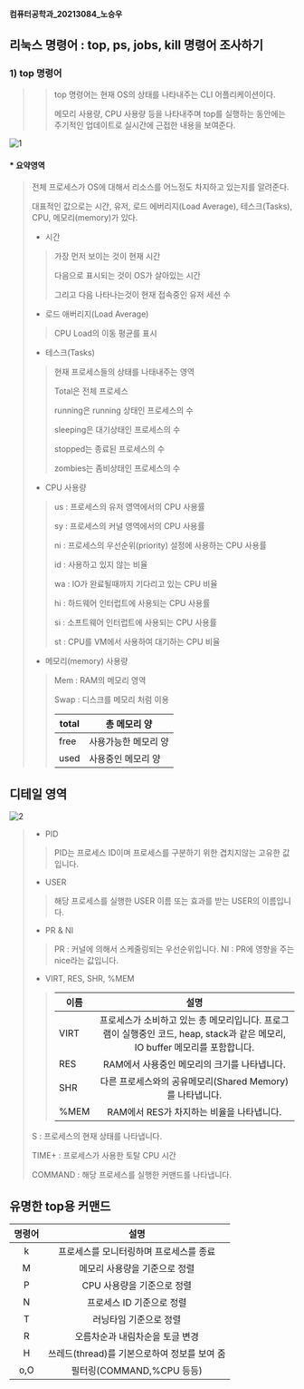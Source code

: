 #### 컴퓨터공학과_20213084_노승우


## 리눅스 명령어 : top, ps, jobs, kill 명령어 조사하기

###  1) top 명령어
>> top 명령어는 현재 OS의 상태를 나타내주는 CLI 어플리케이션이다.
>> 
>> 메모리 사용량, CPU 사용량 등을 나타내주며 top를 실행하는 동안에는 주기적인 업데이트로 실시간에 근접한 내용을 보여준다.
>> 
![1](https://user-images.githubusercontent.com/60350405/172050960-2e7f4272-085d-42e8-ae53-d432562d5ab6.png)

#### * 요약영역
> 전체 프로세스가 OS에 대해서 리소스를 어느정도 차지하고 있는지를 알려준다.
> 
> 대표적인 값으로는 시간, 유저, 로드 에버리지(Load Average), 테스크(Tasks), CPU, 메모리(memory)가 있다.
> 
> * 시간
> 
>> 가장 먼저 보이는 것이 현재 시간
>> 
>> 다음으로 표시되는 것이 OS가 살아있는 시간
>> 
>> 그리고 다음 나타나는것이 현재 접속중인 유저 세션 수
> 
> * 로드 애버리지(Load Average)
> 
>> CPU Load의 이동 평균를 표시
>> 
> * 테스크(Tasks)
> 
>> 현재 프로세스들의 상태를 나태내주는 영역
>> 
>> Total은 전체 프로세스
>> 
>> running은 running 상태인 프로세스의 수
>> 
>> sleeping은 대기상태인 프로세스의 수
>> 
>> stopped는 종료된 프로세스의 수
>> 
>> zombies는 좀비상태인 프로세스의 수
>> 
> * CPU 사용량
> 
>> us : 프로세스의 유저 영역에서의 CPU 사용률
>>
>> sy : 프로세스의 커널 영역에서의 CPU 사용률
>> 
>> ni : 프로세스의 우선순위(priority) 설정에 사용하는 CPU 사용률
>> 
>> id : 사용하고 있지 않는 비율
>> 
>> wa : IO가 완료될때까지 기다리고 있는 CPU 비율
>> 
>> hi : 하드웨어 인터럽트에 사용되는 CPU 사용률
>> 
>> si : 소프트웨어 인터럽트에 사용되는 CPU 사용률
>> 
>> st : CPU를 VM에서 사용하여 대기하는 CPU 비율
>>
> * 메모리(memory) 사용량 
> 
>> Mem : RAM의 메모리 영역
>> 
>> Swap : 디스크를 메모리 처럼 이용
>> 
>> 
>> |total|총 메모리 양|
>> |------|------------------| 
>> |free|사용가능한 메모리 양|
>> |used|사용중인 메모리 양|


## 디테일 영역
![2](https://user-images.githubusercontent.com/60350405/172051790-b7a316bc-fdf2-41f0-a047-a6a4b5b43252.png)

>* PID
> 
>> PID는 프로세스 ID이며 프로세스를 구분하기 위한 겹치지않는 고유한 값입니다.
> * USER
>> 해당 프로세스를 실행한 USER 이름 또는 효과를 받는 USER의 이름입니다.
> * PR & NI
>> PR : 커널에 의해서 스케줄링되는 우선순위입니다.
>> NI : PR에 영향을 주는 nice라는 값입니다.
>
> * VIRT, RES, SHR, %MEM
>> |이름|설명|
>> |-----|:-------------------------------------------------------------:|
>> |VIRT|프로세스가 소비하고 있는 총 메모리입니다. 프로그램이 실행중인 코드, heap, stack과 같은 메모리, IO buffer 메모리를 포함합니다.|
>> RES|RAM에서 사용중인 메모리의 크기를 나타냅니다.|
>> |SHR|다른 프로세스와의 공유메모리(Shared Memory)를 나타냅니다.|
>> |%MEM|RAM에서 RES가 차지하는 비율을 나타냅니다.|
> S : 프로세스의 현재 상태를 나타냅니다.
> 
> TIME+ : 프로세스가 사용한 토탈 CPU 시간
> 
> COMMAND : 해당 프로세스를 실행한 커맨드를 나타냅니다.


## 유명한 top용 커맨드
|명령어|설명|
|:----:|:------------------------------------------:|
|k| 프로세스를 모니터링하며 프로세스를 종료|
|M|메모리 사용량을 기준으로 정렬|
|P|CPU 사용량을 기준으로 정렬|
|N|프로세스 ID 기준으로 정렬|
|T|러닝타임 기준으로 정렬|
|R|오름차순과 내림차순을 토글 변경|
|H|쓰레드(thread)를 기본으로하여 정보를 보여 줌|
|o,O|필터링(COMMAND,%CPU 등등)|

